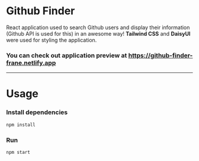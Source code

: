 # Github Finder
React application used to search Github users and display their information (Github API is used for this) in an awesome way!
<strong>Tailwind CSS</strong> and <strong>DaisyUI</strong> were used for styling the application. <br/>

### You can check out application preview at https://github-finder-frane.netlify.app

---

# Usage

### Install dependencies

```bash
npm install
```

### Run

```bash
npm start
```

